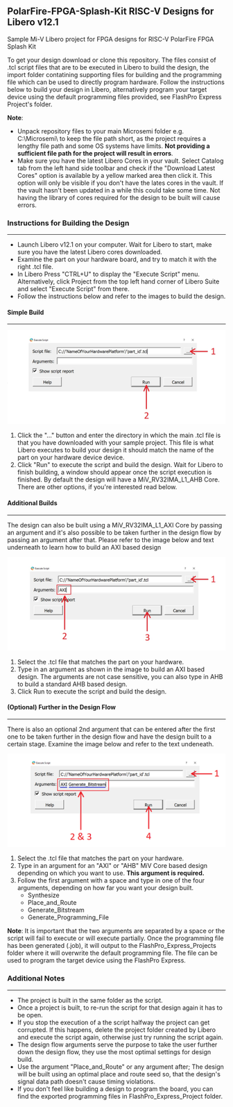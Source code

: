 ## PolarFire-FPGA-Splash-Kit RISC-V Designs for Libero v12.1

Sample Mi-V Libero project for FPGA designs for RISC-V PolarFire FPGA Splash Kit

To get your design download or clone this repository. The files consist of .tcl script files that are to be executed in Libero to build the design, the import folder contatining supporting files for building and the programming file which can be used to directly program hardware. Follow the instructions below to build your design in Libero, alternatively program your target device using the default programming files provided, see FlashPro Express Project's folder.

**Note**: 
* Unpack repository files to your main Microsemi folder e.g. C:\Microsemi\ to keep the file path short, as the project requires
a lengthy file path and some OS systems have limits. **Not providing
a sufficient file path for the project will result in errors**.
* Make sure you have the latest Libero Cores in your vault. Select Catalog tab from the left hand side toolbar and check if the "Download Latest Cores" option is available by a yellow marked area then click it. This option will only be visible if you don't have the lates cores in the vault. If the vault hasn't been updated in a while this could take some time. Not having the library of cores required for the design to be built will cause errors.


### Instructions for Building the Design
-------------

- Launch Libero v12.1 on your computer. Wait for Libero to start, make sure you have the latest Libero cores downloaded.
- Examine the part on your hardware board, and try to match it with the right .tcl file.
- In Libero Press "CTRL+U" to display the "Execute Script" menu. Alternatively, click Project from the top left hand corner of Libero Suite and select "Execute Script" from there.
- Follow the instructions below and refer to the images to build the design.


#### Simple Build
------------------------

![Execute_Script](support_files/images/execute_script_1.jpg)

1. Click the "..." button and enter the directory in which the main .tcl file is that you have downloaded with your sample project. This file
is what Libero executes to build your design it should match the name of the part on your hardware device device.
2. Click "Run" to execute the script and build the design. Wait for Libero to finish building, a window should appear once the script execution is finished. By default the design will have a MiV_RV32IMA_L1_AHB Core. There are other options, if you're interested read below.

#### Additional Builds
-----------------------------

The design can also be built using a MiV_RV32IMA_L1_AXI Core by passing an argument and it's also possible to be taken further in the design flow by passing an argument after that. Please refer to the image below and text underneath to learn how to build an AXI based design

![Script's_Arguments](support_files/images/execute_script_2.jpg)

1. Select the .tcl file that matches the part on your hardware.
2. Type in an argument as shown in the image to build an AXI based design. The arguments are not case sensitive, you can also type in AHB to build a standard AHB based design.
3. Click Run to execute the script and build the design.

#### (Optional) Further in the Design Flow
--------------------------

There is also an optional 2nd argument that can be entered after the first one to be taken further in the design flow and have the design built to a certain stage. Examine the image below and refer to the text undeneath.

![Design_Flow](support_files/images/execute_script_3.jpg)

1. Select the .tcl file that matches the part on your hardware.
2. Type in an argument for an "AXI" or "AHB" MiV Core based design depending on which you want to use. **This argument is required.**
3. Follow the first argument with a space and type in one of the four arguments, depending on how far you want your design built.
     - Synthesize
      - Place_and_Route
      - Generate_Bitstream
      - Generate_Programming_File
      
**Note**: It is important that the two arguments are separated by a space or the script will fail to execute or will execute partially.
Once the programming file has been generated (.job), it will output to the FlashPro_Express_Projects folder where it will overwrite the default programming file. The file can be used to program the target device using the FlashPro Express.

### Additional Notes
-------------------------

- The project is built in the same folder as the script.
- Once a project is built, to re-run the script for that design again it has to be open.
- If you stop the execution of a the script halfway the project can get corrupted. If this happens, delete the project folder created by Libero and execute the script again, otherwise just try running the script again.
- The design flow arguments serve the purpose to take the user further down the design flow, they use the most optimal settings for design build.
- Use the argument "Place_and_Route" or any argument after; The design will be built using an optimal place and route seed so, that the design's signal data path doesn't cause timing violations.
- If you don't feel like building a design to program the board, you can find the exported programming files in FlashPro_Express_Project folder.
